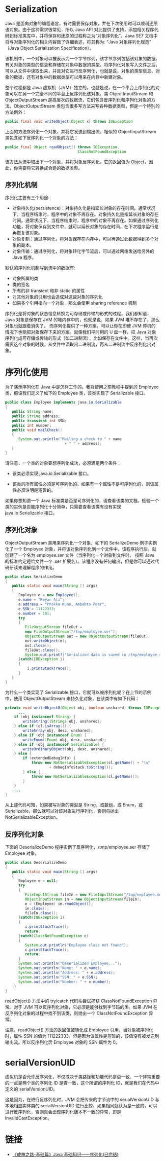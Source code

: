 # Serialization

Java 是面向对象的编程语言，有时需要保存对象，并在下次使用时可以顺利还原该对象。由于这种需求很常见，所以 Java API 对此提供了支持，添加相关程序代码到标准类库中，并将保存和还原的过程称之为“对象序列化”。Java SE7 文档中将与对象序列化的相关内容做了详细表述，将其称为: “Java 对象序列化规范” （Java Object Serialization Specification）。

该机制中，一个对象可以被表示为一个字节序列，该字节序列包括该对象的数据、有关对象的类型的信息和存储在对象中数据的类型。将序列化对象写入文件之后，可以从文件中读取出来，并且对它进行反序列化，也就是说，对象的类型信息、对象的数据，还有对象中的数据类型可以用来在内存中新建对象。

整个过程都是 Java 虚拟机（JVM）独立的，也就是说，在一个平台上序列化的对象可以在另一个完全不同的平台上反序列化该对象。类 ObjectInputStream 和 ObjectOutputStream 是高层次的数据流，它们包含反序列化和序列化对象的方法。ObjectOutputStream 类包含很多写方法来写各种数据类型，但是一个特别的方法例外：

```java
public final void writeObject(Object x) throws IOException
```

上面的方法序列化一个对象，并将它发送到输出流。相似的 ObjectInputStream 类包含如下反序列化一个对象的方法：

```java
public final Object readObject() throws IOException,
                                 ClassNotFoundException
```

该方法从流中取出下一个对象，并将对象反序列化。它的返回值为 Object，因此，你需要将它转换成合适的数据类型。

## 序列化机制

序列化主要有三个用途:

- 对象持久化(persistence)：对象持久化是指延长对象的存在时间。通常状况下，当程序结束时，程序中的对象不再存在。对象持久化是指延长对象的存在时间。通常状况下，当程序结束时，程序中的对象不再存在。如果通过序列化功能，将对象保存到文件中，就可以延长对象的存在时间，在下次程序运行是再恢复该对象。
- 对象复制：通过序列化，将对象保存在内存中，可以再通过此数据得到多个对象的副本。
- 对象传输：通过序列化，将对象转化字节流后，可以通过网络发送给另外的 Java 程序。

默认的序列化机制写到流中的数据有:

- 对象所属的类
- 类的签名
- 所有的非 transient 和非 static 的属性
- 对其他对象的引用也会造成对这些对象的序列化
- 如果多个引用指向一个对象，那么会使用 sharing reference 机制

序列化是将对象的状态信息转换为可存储或传输的形式的过程。我们都知道，Java 对象是保存在 JVM 的堆内存中的，也就是说，如果 JVM 堆不存在了，那么对象也就跟着消失了。
而序列化提供了一种方案，可以让你在即使 JVM 停机的情况下也能把对象保存下来的方案。就像我们平时用的 U 盘一样。把 Java 对象序列化成可存储或传输的形式（如二进制流），比如保存在文件中。这样，当再次需要这个对象的时候，从文件中读取出二进制流，再从二进制流中反序列化出对象。

# 序列化使用

为了演示序列化在 Java 中是怎样工作的，我将使用之前教程中提到的 Employee 类，假设我们定义了如下的 Employee 类，该类实现了 Serializable 接口。

```java
public class Employee implements java.io.Serializable
{
   public String name;
   public String address;
   public transient int SSN;
   public int number;
   public void mailCheck()
   {
      System.out.println("Mailing a check to " + name
                           + " " + address);
   }
}
```

请注意，一个类的对象要想序列化成功，必须满足两个条件：

- 该类必须实现 java.io.Serializable 接口。

- 该类的所有属性必须是可序列化的。如果有一个属性不是可序列化的，则该属性必须注明是短暂的。

如果你想知道一个 Java 标准类是否是可序列化的，请查看该类的文档。检验一个类的实例是否能序列化十分简单，只需要查看该类有没有实现 java.io.Serializable 接口。

## 序列化对象

ObjectOutputStream 类用来序列化一个对象，如下的 SerializeDemo 例子实例化了一个 Employee 对象，并将该对象序列化到一个文件中。该程序执行后，就创建了一个名为 employee.ser 文件（当序列化一个对象到文件时， 按照 Java 的标准约定是给文件一个 .ser 扩展名）。该程序没有任何输出，但是你可以通过代码研读来理解程序的作用。

```java
public class SerializeDemo
{
   public static void main(String [] args)
   {
      Employee e = new Employee();
      e.name = "Reyan Ali";
      e.address = "Phokka Kuan, Ambehta Peer";
      e.SSN = 11122333;
      e.number = 101;
      try
      {
         FileOutputStream fileOut =
         new FileOutputStream("/tmp/employee.ser");
         ObjectOutputStream out = new ObjectOutputStream(fileOut);
         out.writeObject(e);
         out.close();
         fileOut.close();
         System.out.printf("Serialized data is saved in /tmp/employee.ser");
      }catch(IOException i)
      {
          i.printStackTrace();
      }
   }
}
```

为什么一个类实现了 Serializable 接口，它就可以被序列化呢？在上节的示例中，使用 ObjectOutputStream 来持久化对象，在该类中有如下代码：

```java
private void writeObject0(Object obj, boolean unshared) throws IOException {
      ...
    if (obj instanceof String) {
        writeString((String) obj, unshared);
    } else if (cl.isArray()) {
        writeArray(obj, desc, unshared);
    } else if (obj instanceof Enum) {
        writeEnum((Enum) obj, desc, unshared);
    } else if (obj instanceof Serializable) {
        writeOrdinaryObject(obj, desc, unshared);
    } else {
        if (extendedDebugInfo) {
            throw new NotSerializableException(cl.getName() + "\n"
                    + debugInfoStack.toString());
        } else {
            throw new NotSerializableException(cl.getName());
        }
    }
    ...
}
```

从上述代码可知，如果被写对象的类型是 String，或数组，或 Enum，或 Serializable，那么就可以对该对象进行序列化，否则将抛出 NotSerializableException。

## 反序列化对象

下面的 DeserializeDemo 程序实例了反序列化，/tmp/employee.ser 存储了 Employee 对象。

```java
public class DeserializeDemo
{
   public static void main(String [] args)
   {
      Employee e = null;
      try
      {
         FileInputStream fileIn = new FileInputStream("/tmp/employee.ser");
         ObjectInputStream in = new ObjectInputStream(fileIn);
         e = (Employee) in.readObject();
         in.close();
         fileIn.close();
      }catch(IOException i)
      {
         i.printStackTrace();
         return;
      }catch(ClassNotFoundException c)
      {
         System.out.println("Employee class not found");
         c.printStackTrace();
         return;
      }
      System.out.println("Deserialized Employee...");
      System.out.println("Name: " + e.name);
      System.out.println("Address: " + e.address);
      System.out.println("SSN: " + e.SSN);
      System.out.println("Number: " + e.number);
    }
}
```

readObject() 方法中的 try/catch 代码块尝试捕获 ClassNotFoundException 异常。对于 JVM 可以反序列化对象，它必须是能够找到字节码的类。如果 JVM 在反序列化对象的过程中找不到该类，则抛出一个 ClassNotFoundException 异常。

注意，readObject() 方法的返回值被转化成 Employee 引用。当对象被序列化时，属性 SSN 的值为 111222333，但是因为该属性是短暂的，该值没有被发送到输出流。所以反序列化后 Employee 对象的 SSN 属性为 0。

# serialVersionUID

虚拟机是否允许反序列化，不仅取决于类路径和功能代码是否一致，一个非常重要的一点是两个类的序列化 ID 是否一致，这个所谓的序列化 ID，就是我们在代码中定义的 serialVersionUID。

这是因为，在进行反序列化时，JVM 会把传来的字节流中的 serialVersionUID 与本地相应实体类的 serialVersionUID 进行比较，如果相同就认为是一致的，可以进行反序列化，否则就会出现序列化版本不一致的异常，即是 InvalidCastException。

# 链接

- [《成神之路-基础篇》Java 基础知识——序列化(已完结)](http://www.hollischuang.com/archives/1158)
